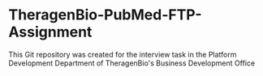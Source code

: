 # TheragenBio-PubMed-FTP-Assignment
This Git repository was created for the interview task in the Platform Development Department of TheragenBio's Business Development Office
